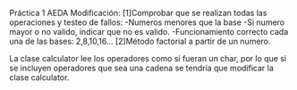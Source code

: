 Práctica 1 AEDA
Modificación:
[1]Comprobar que se realizan todas las operaciones y testeo de fallos:
-Numeros menores que la base
-Si numero mayor o no valido, indicar que no es valido.
-Funcionamiento correcto cada una de las bases: 2,8,10,16...
[2]Método factorial a partir de un numero.

La clase calculator lee los operadores como si fueran un char, por lo que si se incluyen operadores que sea una cadena se tendría que modificar la clase calculator.
